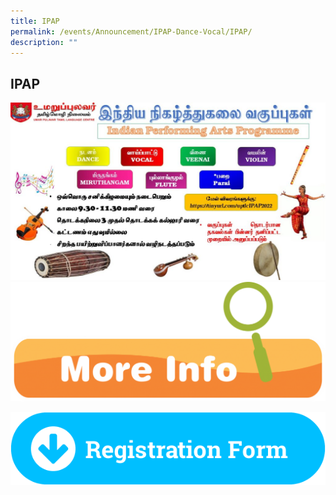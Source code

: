 ```yaml
---
title: IPAP
permalink: /events/Announcement/IPAP-Dance-Vocal/IPAP/
description: ""
---
```

## IPAP 


<a href="https://docs.google.com/forms/d/e/1FAIpQLSfCi_Kzajtl9p-kIHlban8C_5txGMxKQflbhUMCTqh4nrYrPg/viewform">
<img alt="" src="/images/2022_IPAP-Slide-for-Publicizing_edit-1024x576.jpeg"></a>

<a href="https://uptlc.moe.edu.sg/wp-content/uploads/2021/11/CCA-Regi-Info.pdf">
<img alt="" src="/images/More-Info-1024x389.png"></a>



![](/images/Registration_Form_BVC.png)